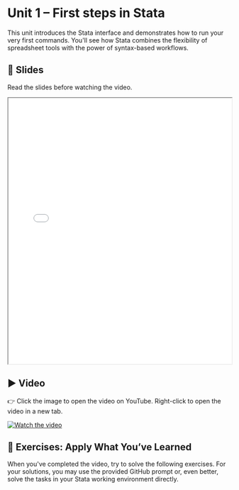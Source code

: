 # Unit 1 – First steps in Stata

This unit introduces the Stata interface and demonstrates how to run your very first commands. You'll see how Stata combines the flexibility of spreadsheet tools with the power of syntax-based workflows.

## 📄 Slides

Read the slides before watching the video.

<iframe src="unit01_slides.pdf" width="100%" height="600px"></iframe>

## ▶️ Video

👉 Click the image to open the video on YouTube. Right-click to open the video in a new tab.

[![Watch the video](https://img.youtube.com/vi/N7X-ot2JS8U/0.jpg)](https://youtu.be/N7X-ot2JS8U)

## 🧪 Exercises: Apply What You’ve Learned

When you've completed the video, try to solve the following exercises. For your solutions, you may use the provided GitHub prompt or, even better, solve the tasks in your Stata working environment directly.

